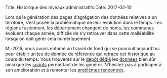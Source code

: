 Title: Historique des niveaux administratifs
Date: 2017-02-10

Lors de la génération des pages d’agrégation des données relatives à un territoire, s’est posée la problématique de leur évolution dans le temps. Les régions fusionnent, les département changent de noms, les communes évoluent chaque année, difficile de s’y retrouver dans cette malléabilité lorsqu’on doit gérer cela numériquement.

Mi-2016, nous avons entamé un travail de fond qui se poursuit aujourd’hui pour établir un jeu de donnée de référence qui retrace cet historique au cours du temps. Vous trouverez sur le [dépôt dédié](https://github.com/etalab/geohisto) les [données](https://github.com/etalab/geohisto/tree/master/exports) bien sûr ainsi que les [scripts](https://github.com/etalab/geohisto/tree/master/geohisto) permettant de les générer. N’hésitez pas à participer à son amélioration et à remonter les [problèmes rencontrés](https://github.com/etalab/geohisto/issues).
